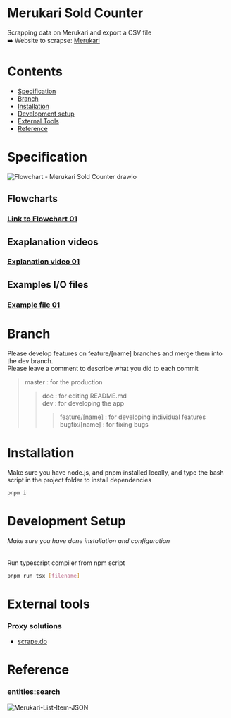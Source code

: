 # Merukari Sold Counter

Scrapping data on Merukari and export a CSV file<br>
➡️ Website to scrapse: [Merukari](https://jp.mercari.com)

# Contents

- [Specification](#Specification)
- [Branch](#branch)
- [Installation](#installation)
- [Development setup](#development-setup)
- [External Tools](#external-tools)
- [Reference](#reference)

# Specification

![Flowchart - Merukari Sold Counter drawio](https://github.com/user-attachments/assets/c2317e97-3df0-4ffa-8e49-96c4f4f56616)

## Flowcharts

### [Link to Flowchart 01](https://drive.google.com/file/d/1FayxFEV8n2rgoDbVdAEyvnnNboL9gJxZ/view?usp=sharing)<br>

## Exaplanation videos

### [Explanation video 01](https://youtu.be/gaO7pJhSgYM) <br>

## Examples I/O files

### [Example file 01](https://docs.google.com/spreadsheets/d/1SaieguLxp8nrFzjSr-qKWCcD1woiba4h2VKBL_SipwY/edit?usp=sharing)<br>

# Branch

Please develop features on feature/[name] branches and merge them into the dev branch. <br>
Please leave a comment to describe what you did to each commit

> master : for the production
>
> > doc : for editing README.md <br>
> > dev : for developing the app <br>
> >
> > > feature/[name] : for developing individual features <br>
> > > bugfix/[name] : for fixing bugs

# Installation

Make sure you have node.js, and pnpm installed locally, and type the bash script in the project folder to install dependencies

```bash
pnpm i
```

# Development Setup

###### Make sure you have done installation and configuration

Run typescript compiler from npm script

```bash
pnpm run tsx [filename]
```

# External tools

### Proxy solutions

- [scrape.do](https://scrape.do/)

# Reference

### entities:search

![Merukari-List-Item-JSON](https://github.com/user-attachments/assets/9d0bbbfe-4186-442c-9a9a-e05f070bc35a)
